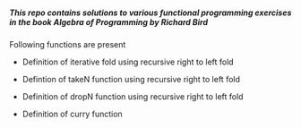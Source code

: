 ##### This repo contains solutions to various functional programming exercises in the book Algebra of Programming by Richard Bird #####

Following functions are present

* Definition of iterative fold using recursive right to left fold

* Defintion of takeN function using recursive right to left fold

* Definition of dropN function using recursive right to left fold

* Definition of curry function

